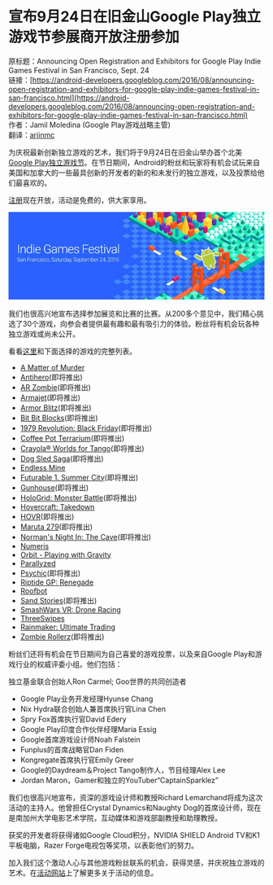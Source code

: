 # 宣布9月24日在旧金山Google Play独立游戏节参展商开放注册参加

原标题：Announcing Open Registration and Exhibitors for Google Play Indie Games Festival in San Francisco, Sept. 24  
链接：[https://android-developers.googleblog.com/2016/08/announcing-open-registration-and-exhibitors-for-google-play-indie-games-festival-in-san-francisco.html](https://android-developers.googleblog.com/2016/08/announcing-open-registration-and-exhibitors-for-google-play-indie-games-festival-in-san-francisco.html)  
作者：Jamil Moledina (Google Play游戏战略主管)  
翻译：[arjinmc](https://github.com/arjinmc) 

为庆祝最新创新独立游戏的艺术，我们将于9月24日在旧金山举办首个北美[Google Play独立游戏节](https://events.withgoogle.com/google-play-indie-game-festival/)。在节日期间，Android的粉丝和玩家将有机会试玩来自美国和加拿大的一些最具创新的开发者的新的和未发行的独立游戏，以及投票给他们最喜欢的。

[注册](https://events.withgoogle.com/google-play-indie-game-festival/registrations/new/)现在开放，活动是免费的，供大家享用。

![img](../images/2016.8.29.jpg)  

我们也很高兴地宣布选择参加展览和比赛的比赛。从200多个意见中，我们精心挑选了30个游戏，向参会者提供最有趣和最有吸引力的体验。粉丝将有机会玩各种独立游戏或尚未公开。

看看[这里](https://events.withgoogle.com/google-play-indie-game-festival/exhibiting-games/)和下面选择的游戏的完整列表。

* [A Matter of Murder](https://play.google.com/store/apps/details?id=com.WorthingAndMoncrieff.AMatterOfMurder&hl=en&e=-EnableAppDetailsPageRedesign)
* [Antihero](http://antihero-game.com/)(即将推出)
* [AR Zombie](http://alzubaralabs.com/mobile/)(即将推出)
* [Armajet](https://superbitmachine.com/armajet/)(即将推出)
* [Armor Blitz](https://play.google.com/store/apps/details?id=com.Gaudium.ArmoredBlitz&e=-EnableAppDetailsPageRedesign)(即将推出)
* [Bit Bit Blocks](http://www.bitbitblocks.com/)(即将推出)
* [1979 Revolution: Black Friday](http://inkstories.com/1979revolutiongame/#quotesandtrailer)(即将推出)
* [Coffee Pot Terrarium](http://www.brothersflint.com/)(即将推出)
* [Crayola® Worlds for Tango](https://www.youtube.com/watch?v=HMsjlJ387ek)(即将推出)
* [Dog Sled Saga](http://www.dogsledsaga.com/)(即将推出)
* [Endless Mine](https://play.google.com/store/apps/details?id=com.SkirmishEntertainment.EndlessMine&e=-EnableAppDetailsPageRedesign)
* [Futurable 1. Summer City](http://aibrain.com/products/futurable/)(即将推出)
* [Gunhouse](https://necrosoftgames.com/gunhouse/)(即将推出)
* [HoloGrid: Monster Battle](http://www.hologridmonsterbattle.com/)(即将推出)
* [Hovercraft: Takedown](https://play.google.com/store/apps/details?id=com.highscorehero.takedown&hl=en&e=-EnableAppDetailsPageRedesign)
* [HOVR](https://www.youtube.com/watch?v=Oc6ypM7YTgo)(即将推出)
* [Maruta 279](http://busansanai.com/)(即将推出)
* [Norman's Night In: The Cave](http://www.bactriangames.com/)(即将推出)
* [Numeris](https://play.google.com/store/apps/details?id=com.CrosProduct.numeris&e=-EnableAppDetailsPageRedesign)
* [Orbit - Playing with Gravity](https://play.google.com/store/apps/details?id=com.ChetanSurpur.Orbit&hl=en&e=-EnableAppDetailsPageRedesign)
* [Parallyzed](https://play.google.com/apps/testing/com.doublecoconut.parallyzed)
* [Psychic](http://psychic-game.com/)(即将推出)
* [Riptide GP: Renegade](https://play.google.com/store/apps/details?id=com.vectorunit.silver.googleplay&e=-EnableAppsDetailsPageRedesignLoggedOut)
* [Roofbot](https://play.google.com/apps/testing/com.doublecoconut.roofbot)
* [Sand Stories](https://192a547e04619b9aff459fce7ec301366dddc6fc.googledrive.com/host/0B51nfvXlU4BzZV9KQms1X01Ub00/index.html)(即将推出) 
* [SmashWars VR: Drone Racing](https://play.google.com/store/apps/details?id=com.faunaface.smashwars.cardboard&e=-EnableAppDetailsPageRedesign)
* [ThreeSwipes](https://play.google.com/store/apps/details?id=com.RobotoGames.threeswipes&e=-EnableAppDetailsPageRedesign)
* [Rainmaker: Ultimate Trading](https://play.google.com/store/apps/details?id=com.nostopsign.rainmaker&e=-EnableAppDetailsPageRedesign)
* [Zombie Rollerz](https://www.youtube.com/watch?v=fFWFdwkwisM&feature=youtu.be)(即将推出)

粉丝们还将有机会在节日期间为自己喜爱的游戏投票，以及来自Google Play和游戏行业的权威评委小组。他们包括：

独立基金联合创始人Ron Carmel; Goo世界的共同创造者
* Google Play业务开发经理Hyunse Chang
* Nix Hydra联合创始人兼首席执行官Lina Chen
* Spry Fox首席执行官David Edery
* Google Play印度合作伙伴经理Maria Essig
* Google首席游戏设计师Noah Falstein
* Funplus的首席战略官Dan Fiden
* Kongregate首席执行官Emily Greer
* Google的Daydream＆Project Tango制作人，节目经理Alex Lee
* Jordan Maron，Gamer和独立的YouTuber“CaptainSparklez”

我们也很高兴地宣布，资深的游戏设计师和教授Richard Lemarchand将成为这次活动的主持人。他曾担任Crystal Dynamics和Naughty Dog的首席设计师，现在是南加州大学电影艺术学院，互动媒体和游戏部副教授和助理教授。

获奖的开发者将获得诸如Google Cloud积分，NVIDIA SHIELD Android TV和K1平板电脑，Razer Forge电视包等奖项，以表彰他们的努力。

加入我们这个激动人心与其他游戏粉丝联系的机会，获得灵感，并庆祝独立游戏的艺术。在[活动网站](https://events.withgoogle.com/google-play-indie-game-festival/about/)上了解更多关于活动的信息。